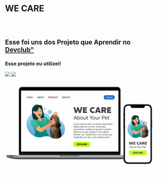<h1>WE CARE</h1>
<br>
<br>
<h2> Esse foi uns dos Projeto que Aprendir no <a href="https://lp.devclub.com.br/devclub-oficial/">Devclub"</a></h2>
<h3>Esse projeto eu utilizei!</h3>
<img src="https://img.shields.io/badge/HTML5-E34F26?style=for-the-badge&logo=html5&logoColor=white"/>
<img src="https://img.shields.io/badge/CSS3-1572B6?style=for-the-badge&logo=css3&logoColor=white"/>
<img src="https://github.com/Kenne-Roger/we-care/blob/main/projeto%20devclub.png?raw=true"/>

